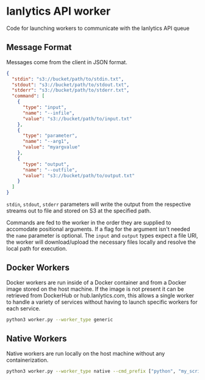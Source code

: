# lanlytics API worker

Code for launching workers to communicate with the lanlytics API queue

## Message Format
Messages come from the client in JSON format.
```json
{
  "stdin": "s3://bucket/path/to/stdin.txt",
  "stdout": "s3://bucket/path/to/stdout.txt",
  "stderr": "s3://bucket/path/to/stderr.txt",
  "command": [
    {
      "type": "input",
      "name": "--infile",
      "value": "s3://bucket/path/to/input.txt"
    },
    {
      "type": "parameter",
      "name": "--arg1",
      "value": "myargvalue"
    },
    {
      "type": "output",
      "name": "--outfile",
      "value": "s3://bucket/path/to/output.txt"
    }
  ]
}
```
`stdin`, `stdout`, `stderr` parameters will write the output from the respective streams out to file and stored on S3 at the specified path.

Commands are fed to the worker in the order they are supplied to accomodate positional arguments. If a flag for the argument isn't needed the `name` parameter is optional. The `input` and `output` types expect a file URI, the worker will download/upload the necessary files locally and resolve the local path for execution.

## Docker Workers
Docker workers are run inside of a Docker container and from a Docker image stored on the host machine. 
If the image is not present it can be retrieved from DockerHub or hub.lanlytics.com, this allows a 
single worker to handle a variety of services without having to launch specific workers for each service.
```bash
python3 worker.py --worker_type generic
```
## Native Workers
Native workers are run locally on the host machine without any containerization.
```bash
python3 worker.py --worker_type native --cmd_prefix ["python", "my_script.py"]
```
